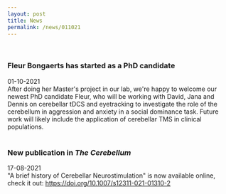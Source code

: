 ```yaml
---
layout: post
title: News
permalink: /news/011021
---
```

<br>

<article class="post">
    <div class="post-meta">
    </div>
  <h3 class="post-title">Fleur Bongaerts has started as a PhD candidate</h3>
  <div class="post-meta">
    <time datetime="2021-11-07" itemprop="datePublished">
      01-10-2021
    </time>
  </div>
    After doing her Master's project in our lab, we're happy to welcome our newest PhD candidate Fleur, who will be working with David, Jana and Dennis on cerebellar tDCS and eyetracking to investigate the role of the cerebellum in aggression and anxiety in a social dominance task. Future work will likely include the application of cerebellar TMS in clinical populations.
</article>

<br>

<article class="post">
    <div class="post-meta">
    </div>
  <h3 class="post-title">New publication in <em>The Cerebellum</em></h3>
  <div class="post-meta">
    <time datetime="2021-11-07" itemprop="datePublished">
      17-08-2021
    </time>
  </div>
  "A brief history of Cerebellar Neurostimulation" is now available online, check it out: <a href="https://doi.org/10.1007/s12311-021-01310-2">https://doi.org/10.1007/s12311-021-01310-2</a>
</article>

